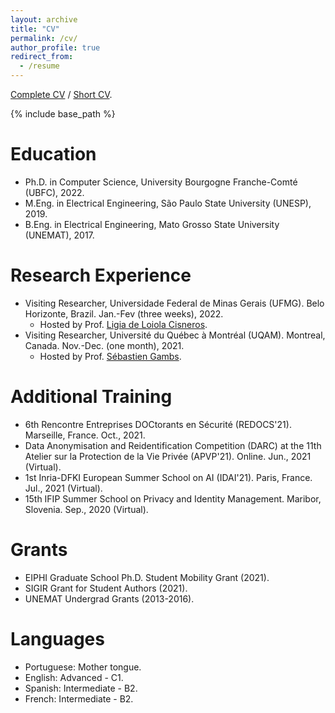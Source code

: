 ```yaml
---
layout: archive
title: "CV"
permalink: /cv/
author_profile: true
redirect_from:
  - /resume
---
```


[Complete CV](http://hharcolezi.github.io/files/Complete_CV_HHA.pdf) / [Short CV](http://hharcolezi.github.io/files/Short_CV_HHA.pdf).

{% include base_path %}

Education
======
* Ph.D. in Computer Science, University Bourgogne Franche-Comté (UBFC), 2022.
* M.Eng. in Electrical Engineering, São Paulo State University (UNESP), 2019.
* B.Eng. in Electrical Engineering, Mato Grosso State University (UNEMAT), 2017.

Research Experience
======

* Visiting Researcher, Universidade Federal de Minas Gerais (UFMG). Belo Horizonte, Brazil. Jan.-Fev (three weeks), 2022.
  * Hosted by Prof. [Ligia de Loiola Cisneros](https://scholar.google.com.br/citations?user=nr-Ty6wAAAAJ&hl=pt-BR).
* Visiting Researcher, Université du Québec à Montréal (UQAM). Montreal, Canada. Nov.-Dec. (one month), 2021. 
  * Hosted by Prof. [Sébastien Gambs](https://sebastiengambs.openum.ca/).


Additional Training
======
* 6th Rencontre Entreprises DOCtorants en Sécurité (REDOCS'21). Marseille, France. Oct., 2021.
* Data Anonymisation and Reidentification Competition (DARC) at the 11th Atelier sur la Protection de la Vie Privée (APVP'21). Online. Jun., 2021 (Virtual).
* 1st Inria-DFKI European Summer School on AI (IDAI'21). Paris, France. Jul., 2021 (Virtual).
* 15th IFIP Summer School on Privacy and Identity Management. Maribor, Slovenia. Sep., 2020 (Virtual).

Grants
======
* EIPHI Graduate School Ph.D. Student Mobility Grant (2021).
* SIGIR Grant for Student Authors (2021).
* UNEMAT Undergrad Grants (2013-2016).

Languages
======
* Portuguese: Mother tongue.
* English: Advanced - C1.
* Spanish: Intermediate - B2.
* French: Intermediate - B2.
